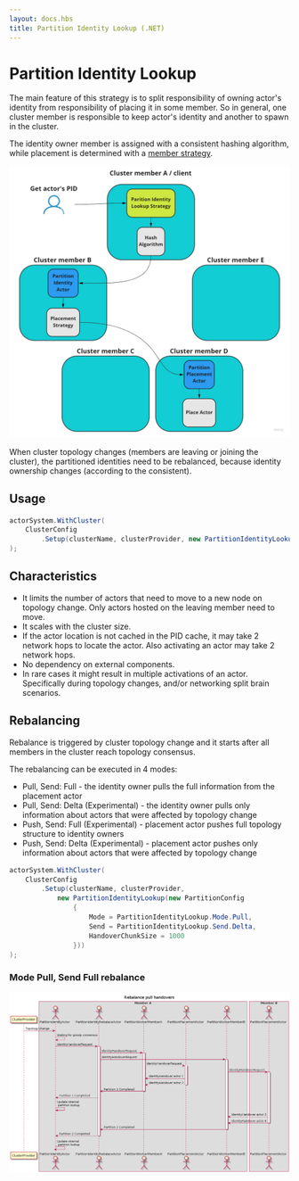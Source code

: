 ```yaml
---
layout: docs.hbs
title: Partition Identity Lookup (.NET)
---
```


# Partition Identity Lookup

The main feature of this strategy is to split responsibility of owning actor's identity from responsibility of placing it in some member. So in general, one cluster member is responsible to keep actor's identity and another to spawn in the cluster.

The identity owner member is assigned with a consistent hashing algorithm, while placement is determined with a [member strategy](member-strategies.md).

![Parition Identity Lookup](images/partition-identity-lookup.jpg)

When cluster topology changes (members are leaving or joining the cluster), the partitioned identities need to be rebalanced, because identity ownership changes (according to the consistent).

## Usage

```csharp
actorSystem.WithCluster(
    ClusterConfig
        .Setup(clusterName, clusterProvider, new PartitionIdentityLookup())
);
```

## Characteristics

* It limits the number of actors that need to move to a new node on topology change. Only actors hosted on the leaving member need to move.
* It scales with the cluster size.
* If the actor location is not cached in the PID cache, it may take 2 network hops to locate the actor. Also activating an actor may take 2 network hops.
* No dependency on external components.
* In rare cases it might result in multiple activations of an actor. Specifically during topology changes, and/or networking split brain scenarios.

## Rebalancing

 Rebalance is triggered by cluster topology change and it starts after all members in the cluster reach topology consensus.

The rebalancing can be executed in 4 modes:

* Pull, Send: Full - the identity owner pulls the full information from the placement actor
* Pull, Send: Delta (Experimental) - the identity owner pulls only information about actors that were affected by topology change
* Push, Send: Full (Experimental) - placement actor pushes full topology structure to identity owners
* Push, Send: Delta (Experimental) - placement actor pushes only information about actors that were affected by topology change

```csharp
actorSystem.WithCluster(
    ClusterConfig
        .Setup(clusterName, clusterProvider,
            new PartitionIdentityLookup(new PartitionConfig
                {
                    Mode = PartitionIdentityLookup.Mode.Pull, 
                    Send = PartitionIdentityLookup.Send.Delta,
                    HandoverChunkSize = 1000
                }))
);
```

### Mode Pull, Send Full rebalance

![Pull-full rebalance](images/rebalance-pull-handovers.png)
